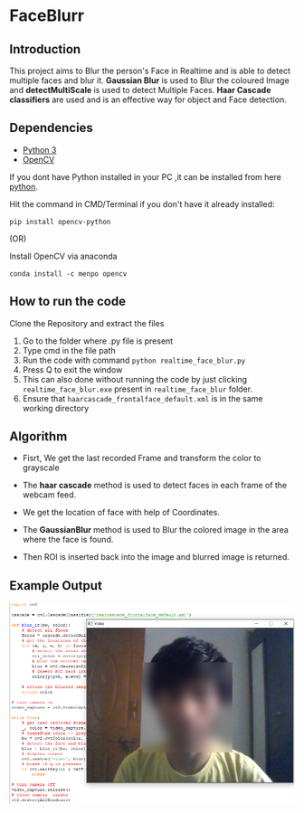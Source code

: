 # FaceBlurr

## Introduction

This project aims to Blur the person's Face in Realtime and is able to detect multiple faces and blur it. **Gaussian Blur** is used to Blur the coloured Image and **detectMultiScale** is used to detect Multiple Faces. **Haar Cascade classifiers** are used and is an effective way for object and Face detection.

## Dependencies

* [Python 3](https://www.python.org/)
*  [OpenCV](https://opencv.org/)

If you dont have Python installed in your PC ,it can be installed from here [python](https://www.python.org/downloads/).

Hit the command in CMD/Terminal if you don't have it already installed:

    pip install opencv-python

   (OR)
   
 Install OpenCV via anaconda
  
    conda install -c menpo opencv
    
## How to run the code
Clone the Repository and extract the files

1. Go to the folder where .py file is present
2. Type cmd in the file path 
2. Run the code with command `python realtime_face_blur.py`
3. Press Q to exit the window
4. This can also done without running the code by just clicking `realtime_face_blur.exe` present in `realtime_face_blur` folder.
5. Ensure that `haarcascade_frontalface_default.xml` is in the same working directory 

## Algorithm

* Fisrt, We get the last recorded Frame and transform the color to grayscale

* The **haar cascade** method is used to detect faces in each frame of the webcam feed.

* We get the location of face with help of Coordinates.

* The **GaussianBlur** method is used to Blur the colored image in the area where the face is found.

* Then ROI is inserted back into the image and blurred image is returned. 

## Example Output

![Blurredface](Faceblur.png)
